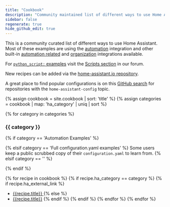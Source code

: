 ```yaml
---
title: "Cookbook"
description: "Community maintained list of different ways to use Home Assistant."
sidebar: false
regenerate: true
hide_github_edit: true
---
```


This is a community curated list of different ways to use Home Assistant. Most of these examples are using the [automation] integration and other built-in [automation related][sec-automation] and [organization] integrations available.

For [`python_script:` examples](/integrations/python_script/) visit the [Scripts section](https://community.home-assistant.io/c/projects/scripts) in our forum.

[automation]: /getting-started/automation/
[sec-automation]: /integrations/#automation
[organization]: /integrations/#organization

New recipes can be added via the [home-assistant.io repository](https://github.com/home-assistant/home-assistant.github.io/tree/current/source/_cookbook).

<div class='note'>

A great place to find popular configurations is on this [GitHub search](https://github.com/search?q=topic%3Ahome-assistant-config&type=Repositories) for repositories with the `home-assistant-config` topic.

</div>

{% assign cookbook = site.cookbook | sort: 'title' %}
{% assign categories = cookbook | map: 'ha_category' | uniq | sort %}

{% for category in categories %}
### {{ category }}

  {% if category == 'Automation Examples' %}

  {% elsif category == 'Full configuration.yaml examples' %}
Some users keep a public scrubbed copy of their `configuration.yaml` to learn from.
  {% elsif category == '' %}

  {% endif %}

  {% for recipe in cookbook %}
    {% if recipe.ha_category == category %}
      {% if recipe.ha_external_link %}
  * [{{recipe.title}} <i class="icon-external-link"></i>]({{recipe.ha_external_link}})
      {% else %}
  * [{{recipe.title}}]({{recipe.url}})
      {% endif %}
    {% endif %}
  {% endfor %}
{% endfor %}
